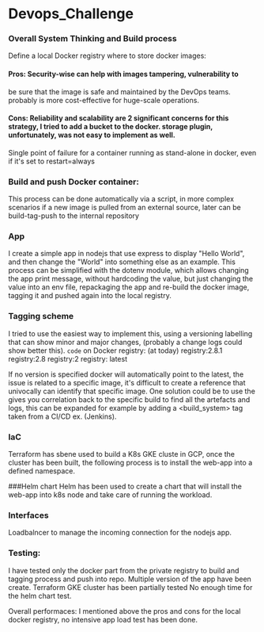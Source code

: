 # Devops_Challenge

### Overall System Thinking and Build process

Define a local Docker registry where  to store docker images:

#### Pros: Security-wise can help with images tampering, vulnerability to       				  
be sure that the image is safe and maintained by the DevOps teams. probably is more cost-effective for huge-scale operations.

#### Cons: Reliability and scalability are 2 significant concerns for this strategy, I tried to add a bucket to the docker. storage plugin, unfortunately, was not easy to implement as well.
Single point of failure for a container running as stand-alone in docker, even if it's set to restart=always

### Build and push Docker container:
This process can be done automatically via a script, in more complex scenarios if a new image is pulled from an external source, later can be build-tag-push to the internal repository

### App
I create a simple app in nodejs that use express to display "Hello World", and then change the "World" into something else as an example.
This process can be simplified with the dotenv module, which allows changing the app print message, without hardcoding the value, but just changing the value into an env file, repackaging the app and re-build the docker image, tagging it and pushed again into the local registry.

### Tagging scheme
I tried to use the easiest way to implement this, using a versioning labelling that can show minor and major changes, (probably a change logs could show better this).
`code`
 on Docker registry: (at today)
 registry:2.8.1
 registry:2.8
 registry:2
 registry: latest

If no version is specified docker will automatically point to the latest, the issue is related to a specific image, it's difficult to create a reference that univocally can identify that specific image. One solution could be to use the <build-id> gives you correlation back to the specific build to find all the artefacts and logs, this can be expanded for example by adding a <build_system> tag taken from a CI/CD ex. (Jenkins).

### IaC 
Terraform has sbene used to build a K8s GKE cluste in GCP, once the cluster has been built, the following process is to install the web-app into a defined namespace.

###Helm chart
Helm has been used to create a chart that will install the web-app into k8s node and take care of running the workload.



### Interfaces
 
Loadbalncer to manage the incoming connection for the nodejs app.

### Testing:
I have tested only the docker part from the private registry to build and tagging process and push into repo.
Multiple version of the app have been create.
Terraform GKE cluster has been partially tested
No enough time for the helm chart test.


Overall performaces:
I mentioned above the pros and cons for the local docker registry, no intensive app load test has been done.
